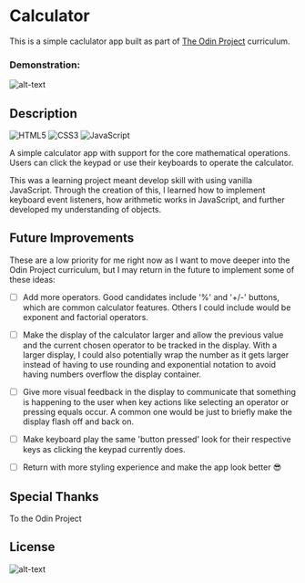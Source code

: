 # Calculator

This is a simple caclulator app built as part of [The Odin Project](https://theodinproject.com) curriculum.

### Demonstration:

![alt-text](https://raw.githubusercontent.com/jmsmith1018/Calculator/main/images/calculator-demo.gif)

## Description

![HTML5](https://img.shields.io/badge/html5-%23E34F26.svg?style=for-the-badge&logo=html5&logoColor=white) ![CSS3](https://img.shields.io/badge/css3-%231572B6.svg?style=for-the-badge&logo=css3&logoColor=white) ![JavaScript](https://img.shields.io/badge/javascript-%23323330.svg?style=for-the-badge&logo=javascript&logoColor=%23F7DF1E)

A simple calculator app with support for the core mathematical operations. Users can click the keypad or use their keyboards to operate the calculator.

This was a learning project meant develop skill with using vanilla JavaScript. Through the creation of this, I learned how to implement keyboard event listeners, how arithmetic works in JavaScript, and further developed my understanding of objects.

## Future Improvements

These are a low priority for me right now as I want to move deeper into the Odin Project curriculum, but I may return in the future to implement some of these ideas:

- [ ] Add more operators. Good candidates include '%' and '+/-' buttons, which are common calculator features. Others I could include would be exponent and factorial operators.
- [ ] Make the display of the calculator larger and allow the previous value and the current chosen operator to be tracked in the display. With a larger display, I could also potentially wrap the number as it gets larger instead of having to use rounding and exponential notation to avoid having numbers overflow the display container.
- [ ] Give more visual feedback in the display to communicate that something is happening to the user when key actions like selecting an operator or pressing equals occur. A common one would be just to briefly make the display flash off and back on.
- [ ] Make keyboard play the same 'button pressed' look for their respective keys as clicking the keypad currently does.
- [ ] Return with more styling experience and make the app look better :sunglasses:


## Special Thanks

To the Odin Project

## License

![alt-text](https://img.shields.io/badge/LICENSE-GNU%20GPL-blue)